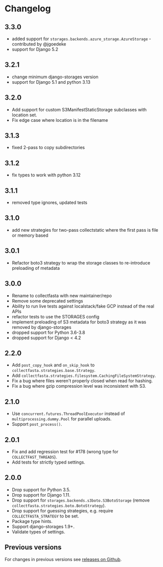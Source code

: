 # Changelog
## 3.3.0
- added support for `storages.backends.azure_storage.AzureStorage` - contributed by @jgoedeke
- support for Django 5.2

## 3.2.1
- change minimum django-storages version
- support for Django 5.1 and python 3.13

## 3.2.0
- Add support for custom S3ManifestStaticStorage subclasses with location set.
- Fix edge case where location is in the filename

## 3.1.3
- fixed 2-pass to copy subdirectories

## 3.1.2
- fix types to work with python 3.12

## 3.1.1
- removed type ignores, updated tests

## 3.1.0
- add new strategies for two-pass collectstatic where the first pass is file or memory based

## 3.0.1
- Refactor boto3 strategy to wrap the storage classes to re-introduce preloading of metadata

## 3.0.0

- Rename to collectfasta with new maintainer/repo
- Remove some deprecated settings
- Ability to run live tests against localstack/fake GCP instead of the real APIs
- refactor tests to use the STORAGES config
- implement preloading of S3 metadata for boto3 strategy as it was removed by django-storages
- dropped support for Python 3.6-3.8
- dropped support for Django < 4.2

## 2.2.0

- Add `post_copy_hook` and `on_skip_hook` to
  `collectfasta.strategies.base.Strategy`.
- Add `collectfasta.strategies.filesystem.CachingFileSystemStrategy`.
- Fix a bug where files weren't properly closed when read for hashing.
- Fix a bug where gzip compression level was inconsistent with S3.


## 2.1.0

- Use `concurrent.futures.ThreadPoolExecutor` instead of
  `multiprocessing.dummy.Pool` for parallel uploads.
- Support `post_process()`.

## 2.0.1

- Fix and add regression test for #178 (wrong type for `COLLECTFAST_THREADS`).
- Add tests for strictly typed settings.

## 2.0.0

- Drop support for Python 3.5.
- Drop support for Django 1.11.
- Drop support for `storages.backends.s3boto.S3BotoStorage` (remove
  `collectfasta.strategies.boto.BotoStrategy`).
- Drop support for guessing strategies, e.g. require
  `COLLECTFASTA_STRATEGY` to be set.
- Package type hints.
- Support django-storages 1.9+.
- Validate types of settings.

## Previous versions

For changes in previous versions see [releases on Github][releases].

[releases]: https://github.com/jasongi/collectfasta/releases
